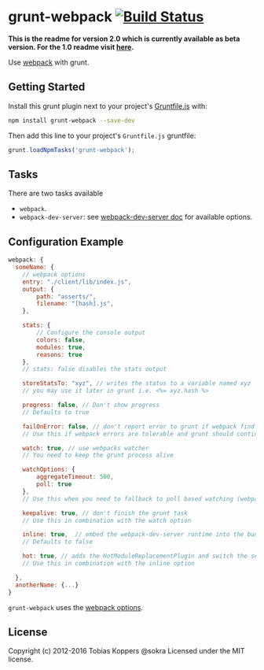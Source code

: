 # grunt-webpack [![Build Status](https://travis-ci.org/webpack/grunt-webpack.svg?branch=master)](https://travis-ci.org/webpack/grunt-webpack)

**This is the readme for version 2.0 which is currently available as beta version. For the 1.0 readme visit [here](https://github.com/webpack/grunt-webpack/tree/1.0).** 

Use [webpack](https://github.com/webpack/webpack) with grunt.

## Getting Started

Install this grunt plugin next to your project's [Gruntfile.js](http://gruntjs.com/getting-started) with: 

```bash
npm install grunt-webpack --save-dev
```

Then add this line to your project's `Gruntfile.js` gruntfile:

```javascript
grunt.loadNpmTasks('grunt-webpack');
```

## Tasks

There are two tasks available
- `webpack`.
- `webpack-dev-server`: see [webpack-dev-server doc](http://webpack.github.io/docs/webpack-dev-server.html#api) for available options.

## Configuration Example

``` javascript
webpack: {
  someName: {
	// webpack options
	entry: "./client/lib/index.js",
	output: {
		path: "asserts/",
		filename: "[hash].js",
	},

	stats: {
		// Configure the console output
		colors: false,
		modules: true,
		reasons: true
	},
	// stats: false disables the stats output

	storeStatsTo: "xyz", // writes the status to a variable named xyz
	// you may use it later in grunt i.e. <%= xyz.hash %>

	progress: false, // Don't show progress
	// Defaults to true

	failOnError: false, // don't report error to grunt if webpack find errors
	// Use this if webpack errors are tolerable and grunt should continue

	watch: true, // use webpacks watcher
	// You need to keep the grunt process alive

	watchOptions: {
		aggregateTimeout: 500,
		poll: true
	},
	// Use this when you need to fallback to poll based watching (webpack 1.9.1+ only)

	keepalive: true, // don't finish the grunt task
	// Use this in combination with the watch option

	inline: true,  // embed the webpack-dev-server runtime into the bundle
	// Defaults to false

	hot: true, // adds the HotModuleReplacementPlugin and switch the server to hot mode
	// Use this in combination with the inline option

  },
  anotherName: {...}
}
```

`grunt-webpack` uses the [webpack options](http://webpack.github.io/docs/configuration.html).

## License
Copyright (c) 2012-2016 Tobias Koppers @sokra
Licensed under the MIT license.
